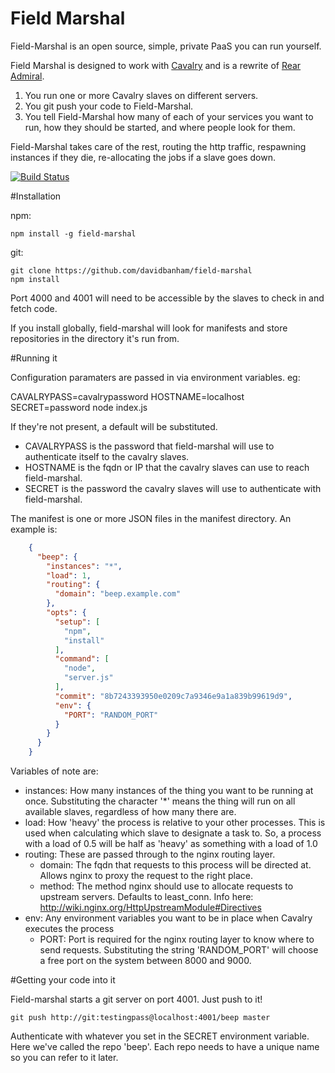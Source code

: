 # Field Marshal

Field-Marshal is an open source, simple, private PaaS you can run yourself.

Field Marshal is designed to work with [Cavalry](https://github.com/davidbanham/cavalry) and is a rewrite of [Rear Admiral](https://github.com/PinionTech/rear-admiral).

1. You run one or more Cavalry slaves on different servers.
2. You git push your code to Field-Marshal.
3. You tell Field-Marshal how many of each of your services you want to run, how they should be started, and where people look for them.

Field-Marshal takes care of the rest, routing the http traffic, respawning instances if they die, re-allocating the jobs if a slave goes down.

[![Build Status](https://travis-ci.org/davidbanham/field-marshal.png?branch=master)](https://travis-ci.org/davidbanham/field-marshal)

#Installation

npm:

    npm install -g field-marshal

git:

    git clone https://github.com/davidbanham/field-marshal
    npm install

Port 4000 and 4001 will need to be accessible by the slaves to check in and fetch code.

If you install globally, field-marshal will look for manifests and store repositories in the directory it's run from.

#Running it

Configuration paramaters are passed in via environment variables. eg:

CAVALRYPASS=cavalrypassword HOSTNAME=localhost SECRET=password node index.js

If they're not present, a default will be substituted.
- CAVALRYPASS is the password that field-marshal will use to authenticate itself to the cavalry slaves.
- HOSTNAME is the fqdn or IP that the cavalry slaves can use to reach field-marshal.
- SECRET is the password the cavalry slaves will use to authenticate with field-marshal.

The manifest is one or more JSON files in the manifest directory. An example is:

```json
    {
      "beep": {
        "instances": "*",
        "load": 1,
        "routing": {
          "domain": "beep.example.com"
        },
        "opts": {
          "setup": [
            "npm",
            "install"
          ],
          "command": [
            "node",
            "server.js"
          ],
          "commit": "8b7243393950e0209c7a9346e9a1a839b99619d9",
          "env": {
            "PORT": "RANDOM_PORT"
          }
        }
      }
    }
```

Variables of note are:
- instances: How many instances of the thing you want to be running at once. Substituting the character '*' means the thing will run on all available slaves, regardless of how many there are.
- load: How 'heavy' the process is relative to your other processes. This is used when calculating which slave to designate a task to. So, a process with a load of 0.5 will be half as 'heavy' as something with a load of 1.0
- routing: These are passed through to the nginx routing layer.
  - domain: The fqdn that requests to this process will be directed at. Allows nginx to proxy the request to the right place.
  - method: The method nginx should use to allocate requests to upstream servers. Defaults to least_conn. Info here: http://wiki.nginx.org/HttpUpstreamModule#Directives
- env: Any environment variables you want to be in place when Cavalry executes the process
  - PORT: Port is required for the nginx routing layer to know where to send requests. Substituting the string 'RANDOM_PORT' will choose a free port on the system between 8000 and 9000.

#Getting your code into it

Field-marshal starts a git server on port 4001. Just push to it!

    git push http://git:testingpass@localhost:4001/beep master

Authenticate with whatever you set in the SECRET environment variable. Here we've called the repo 'beep'. Each repo needs to have a unique name so you can refer to it later.
